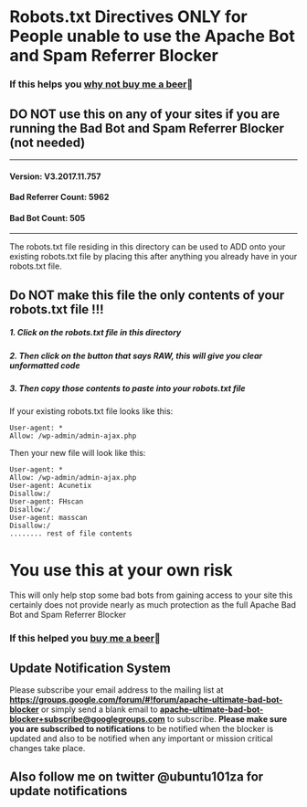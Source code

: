 # Robots.txt Directives ONLY for People unable to use the Apache Bot and Spam Referrer Blocker
### If this helps you [why not buy me a beer](https://www.paypal.com/cgi-bin/webscr?cmd=_s-xclick&hosted_button_id=TNCNMH8QVM78J):beer:
## DO NOT use this on any of your sites if you are running the Bad Bot and Spam Referrer Blocker (not needed)

_______________
#### Version: V3.2017.11.757
#### Bad Referrer Count: 5962
#### Bad Bot Count: 505
____________________

The robots.txt file residing in this directory can be used to ADD onto your existing robots.txt file by placing this after anything you already have in your robots.txt file.

## Do NOT make this file the only contents of your robots.txt file !!!

##### 1. Click on the robots.txt file in this directory
##### 2. Then click on the button that says RAW, this will give you clear unformatted code
##### 3. Then copy those contents to paste into your robots.txt file

If your existing robots.txt file looks like this:

    User-agent: *
    Allow: /wp-admin/admin-ajax.php

Then your new file will look like this:

    User-agent: *
    Allow: /wp-admin/admin-ajax.php
    User-agent: Acunetix
    Disallow:/
    User-agent: FHscan
    Disallow:/
    User-agent: masscan
    Disallow:/
    ........ rest of file contents

# You use this at your own risk

This will only help stop some bad bots from gaining access to your site
this certainly does not provide nearly as much protection as the full
Apache Bad Bot and Spam Referrer Blocker

### If this helped you [buy me a beer](https://www.paypal.com/cgi-bin/webscr?cmd=_s-xclick&hosted_button_id=TNCNMH8QVM78J):beer:

## Update Notification System
Please subscribe your email address to the mailing list at **https://groups.google.com/forum/#!forum/apache-ultimate-bad-bot-blocker**
or simply send a blank email to **apache-ultimate-bad-bot-blocker+subscribe@googlegroups.com** to subscribe.
**Please make sure you are subscribed to notifications** to be notified when the blocker is updated and also to be notified when any important or mission critical changes take place.

## Also follow me on twitter @ubuntu101za for update notifications
